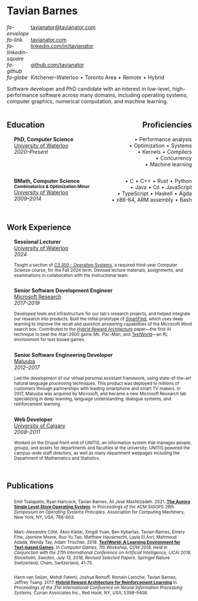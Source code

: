 <style>
@media only print {
    #menu-bar, #menu-bar-hover-placeholder, #sidebar {
        display: none;
    }
    .page {
        margin: 0;
    }
    .content main a:link {
        text-decoration: none;
    }
    .content {
        font-size: smaller;
    }
    @page {
        margin: 0.5in 0.25in 0.25in 0.25in;
    }
}
</style>


# Tavian Barnes

<style>
#contact {
    display: grid;
    grid-template-columns: min-content 1fr;
    place-items: baseline start;
    text-align: left;
    column-gap: 5px;
    p {
        display: contents;
    }
    .fa {
        min-width: 16px;
        text-align: center;
    }
    ul {
        display: flex;
        flex-wrap: wrap;
        list-style-type: none;
        align-content: baseline;
        margin: 0;
        padding: 0;
        li:not(:last-child)::after {
            content: '•';
            padding: 0 5px;
        }
    }
}
</style>
<div id="contact">

*fa-envelope* <tavianator@tavianator.com>
*fa-link* [tavianator.com](https://tavianator.com)
*fa-linkedin-square* [linkedin.com/in/tavianator](https://www.linkedin.com/in/tavianator)
*fa-github* [github.com/tavianator](https://github.com/tavianator/)
*fa-globe*

- Kitchener&ndash;Waterloo
- Toronto Area
- Remote
- Hybrid

</div>

Software developer and PhD candidate with an interest in low-level, high-performance software across many domains, including operating systems, computer graphics, numerical computation, and machine learning.


<style>
:root {
    --pad: 20px;
}
.content h2 {
    margin-top: 0.5em;
}
.tl {
    display: grid;
}
.tli {
    padding-left: var(--pad);
    border-bottom: 1px dashed var(--icons);
    border-left: 2px solid var(--fg);
    break-inside: avoid;
}
.tli:not(:first-of-type) {
    padding-top: 1em;
}
.tli:last-child {
    margin-bottom: 1em;
}
.tli p {
    margin-top: 0;
    font-size: smaller;
}
.tli .tlh p {
    font-size: inherit;
    text-align: left;
}
.tli time {
    position: relative;
}
.tli time svg {
    position: absolute;
    top: 0;
    width: 16px;
    height: 100%;
    z-index: 1;
    overflow: visible;
    left: calc(-1px - var(--pad));
    line {
        stroke: var(--fg);
        stroke-width: 2px;
        stroke-linecap: round;
    }
    circle {
        stroke: var(--fg);
        stroke-width: 2px;
        fill: var(--bg);
    }
}
#skills {
    grid-template-columns: 1fr 1fr;
    grid-template-areas:
        "educ  prof"
        "phd   skills"
        "bmath langs";
    grid-auto-flow: column;
    column-gap: calc(2 * var(--pad));
    .col {
        display: contents;
        &:last-child {
            text-align: right;
        }
    }
    ul {
        display: flex;
        flex-wrap: wrap;
        list-style-type: none;
        align-content: baseline;
        justify-content: end;
        padding-left: calc(var(--pad) - 16px);
        &:first-of-type {
            margin-top: 0;
        }
        li::before {
            content: '•';
            padding: 0 5px;
        }
    }
    @media (width < 540px) {
        grid-template-columns: 1fr;
        grid-template-areas:
            "educ"
            "phd"
            "bmath"
            "prof"
            "skills"
            "langs";
        .col:last-child {
            text-align: left;
        }
        ul {
            justify-content: start;
        }
    }
    @media only print {
        ul {
            padding-left: 6em;
        }
    }
}
</style>
<script type="postproc">
// Draw lines from the <time> tags to the timeline
for (const time of document.querySelectorAll(".tl time")) {
    var svg = document.createElement("svg");
    var line = document.createElement("line");
    line.setAttribute("x1", "0%");
    line.setAttribute("y1", "50%");
    line.setAttribute("x2", "100%");
    line.setAttribute("y2", "50%");
    svg.append(line);
    var circle = document.createElement("circle");
    circle.setAttribute("cx", "0%");
    circle.setAttribute("cy", "50%");
    circle.setAttribute("r", "4");
    svg.append(circle);
    time.append(svg);
}
</script>
<div id="skills" class="tl">

<div class="col">

## Education

<div class="tli">
<div class="tlh">

**PhD, Computer Science**  
[University of Waterloo](https://uwaterloo.ca/)  
<time>*2020&ndash;Present*</time>

</div>
</div>

<div class="tli">
<div class="tlh">

**BMath, Computer Science**  
<small>**Combinatorics & Optimization Minor**</small>  
[University of Waterloo](https://uwaterloo.ca/)  
<time>*2009&ndash;2014*</time>

</div>
</div>
</div>

<div class="col">

## Proficiencies

- Performance analysis
- Optimization
- Systems
- Kernels
- Compilers
- Concurrency
- Machine learning

<!-- break -->

- C
- C++
- Rust
- Python
- Java
- C&sharp;
- JavaScript
- TypeScript
- Haskell
- Agda
- x86-64, ARM assembly
- Bash

</div>
</div>


## Work Experience

<style>
.tl {
    --pad: 20px;
}
.tli .logo {
    width: 60px;
    height: 45px;
    float: right;
    margin-left: var(--pad);
    mask: center/contain no-repeat luminance;
    background: currentColor;
}
#uw-logo {
    mask-image: url(./resume/uw.png);
}
#msft-logo {
    mask-image: url(./resume/msft.svg);
}
#maluuba-logo {
    mask-image: url(./resume/maluuba.png);
}
#uofc-logo {
    mask-image: url(./resume/uofc.webp);
}
</style>
<div class="tl">
<div class="tli">

<div class="logo" id="uw-logo"></div>

<div class="tlh">

**Sessional Lecturer**  
[University of Waterloo](https://uwaterloo.ca/)  
<time>*2024*</time>

</div>

Taught a section of [CS 350 - Operating Systems](https://student.cs.uwaterloo.ca/~cs350/F24/), a required third-year Computer Science course, for the Fall 2024 term.
Devised lecture materials, assignments, and examinations in collaboration with the instructional team.

</div>
<div class="tli">

<div class="logo" id="msft-logo"></div>

<div class="tlh">

**Senior Software Development Engineer**  
[Microsoft Research](https://www.microsoft.com/en-us/research/lab/microsoft-research-montreal/)  
<time>*2017&ndash;2019*</time>

</div>

Developed tools and infrastructure for our lab's research projects, and helped integrate our research into products.
Built the initial prototype of [SmartFind](https://techcommunity.microsoft.com/blog/microsoft365insiderblog/microsoft-search-search-your-document-like-you-search-the-web/4210662), which uses deep learning to improve the recall and question answering capabilities of the Microsoft Word search box.
Contributed to the [Hybrid Reward Architecture](https://www.microsoft.com/en-us/research/project/hybrid-reward-architecture/) paper&mdash;the first AI technique to beat the Atari 2600 game *Ms. Pac-Man*, and [TextWorld](https://www.microsoft.com/en-us/research/project/textworld/)&mdash;an RL environment for text-based games.

</div>
<div class="tli">

<div class="logo" id="maluuba-logo"></div>

<div class="tlh">

**Senior Software Engineering Developer**  
[Maluuba](https://en.wikipedia.org/wiki/Maluuba)  
<time>*2012&ndash;2017*</time>

</div>

Led the development of our virtual personal assistant framework, using state-of-the-art natural language processing techniques.
This product was deployed to millions of customers through partnerships with leading smartphone and smart TV makers.
In 2017, Maluuba was acquired by Microsoft, and became a new Microsoft Research lab specializing in deep learning, language understanding, dialogue systems, and reinforcement learning.

</div>
<div class="tli">

<div class="logo" id="uofc-logo"></div>

<div class="tlh">

**Web Developer**  
[University of Calgary](https://ucalgary.ca/)  
<time>*2008&ndash;2011*</time>

</div>

Worked on the Drupal front-end of UNITIS, an information system that manages people, groups, and assets for departments and faculties at the university.
UNITIS powered the campus-wide staff directory, as well as many department webpages including the Department of Mathematics and Statistics.

</div>
</div>


## Publications

<style>
#pubs .tli:first-child {
    padding-top: 0.5em;
}
</style>
<div id="pubs" class="tl">
<div class="tli">

<time></time>
Emil Tsalapatis, Ryan Hancock, Tavian Barnes, Ali José Mashtizadeh.
2021.
[**The Aurora Single Level Store Operating System**](https://dl.acm.org/doi/10.1145/3477132.3483563).
In *Proceedings of the ACM SIGOPS 28th Symposium on Operating Systems Principles*.
Association for Computing Machinery, New York, NY, USA, 788–803.

</div>
<div class="tli">

<time></time>
Marc-Alexandre Côté, Ákos Kádár, Xingdi Yuan, Ben Kybartas, Tavian Barnes, Emery Fine, Jasmine Moore, Ruo Yu Tao, Matthew Hausknecht, Layla El Asri, Mahmoud Adada, Wendy Tay, Adam Trischler.
2018.
[**TextWorld: A Learning Environment for Text-based Games**](https://arxiv.org/abs/1806.11532).
In *Computer Games, 7th Workshop, CGW 2018, Held in Conjunction with the 27th International Conference on Artificial Intelligence, IJCAI 2018, Stockholm, Sweden, July 13, 2018, Revised Selected Papers*.
Springer Nature Switzerland, Cham, Switzerland, 41-75.

</div>
<div class="tli">

<time></time>
Harm van Seijen, Mehdi Fatemi, Joshua Romoff, Romain Laroche, Tavian Barnes, Jeffrey Tsang.
2017.
[**Hybrid Reward Architecture for Reinforcement Learning**](https://dl.acm.org/doi/10.5555/3295222.3295291)
In *Proceedings of the 31st International Conference on Neural Information Processing Systems*.
Curran Associates Inc., Red Hook, NY, USA, 5398–5408.

</div>
</div>
